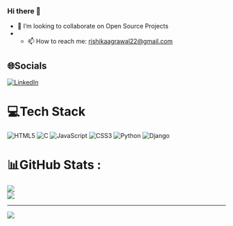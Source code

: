 ### Hi there 👋

<!--
**Rishika-0/Rishika-0** is a ✨ _special_ ✨ repository because its `README.md` (this file) appears on your GitHub profile.

Here are some ideas to get you started:

- 🔭 I’m currently working on ...
- 🌱 I’m currently learning ...

- 🤔 I’m looking for help with ...
- 💬 Ask me about ...

- 😄 Pronouns: ...
- ⚡ Fun fact: ...
-->
- 👯 I’m looking to collaborate on Open Source Projects
- - 📫 How to reach me: rishikaagrawal22@gmail.com
## 🌐Socials
[![LinkedIn](https://img.shields.io/badge/LinkedIn-%230077B5.svg?logo=linkedin&logoColor=white)](https://www.linkedin.com/in/rishika-a-b60688139/) 

# 💻Tech Stack
![HTML5](https://img.shields.io/badge/html5-%23E34F26.svg?style=for-the-badge&logo=html5&logoColor=white) ![C](https://img.shields.io/badge/c-%2300599C.svg?style=for-the-badge&logo=c&logoColor=white) ![JavaScript](https://img.shields.io/badge/javascript-%23323330.svg?style=for-the-badge&logo=javascript&logoColor=%23F7DF1E) ![CSS3](https://img.shields.io/badge/css3-%231572B6.svg?style=for-the-badge&logo=css3&logoColor=white) ![Python](https://img.shields.io/badge/python-3670A0?style=for-the-badge&logo=python&logoColor=ffdd54) ![Django](https://img.shields.io/badge/django-%23092E20.svg?style=for-the-badge&logo=django&logoColor=white)
# 📊GitHub Stats :
![](https://github-readme-stats.vercel.app/api?username=Rishika-993&theme=radical&hide_border=true&include_all_commits=true&count_private=true)<br/>
![](https://github-readme-streak-stats.herokuapp.com/?user=Rishika-993&theme=radical&hide_border=ture)<br/>
<!--[](https://github-readme-stats.vercel.app/api/top-langs/?username=Rishika-0&theme=radical&hide_border=false&include_all_commits=false&count_private=false&layout=compact)-->

---
[![](https://visitcount.itsvg.in/api?id=Rishika-0&icon=0&color=0)](https://visitcount.itsvg.in)
